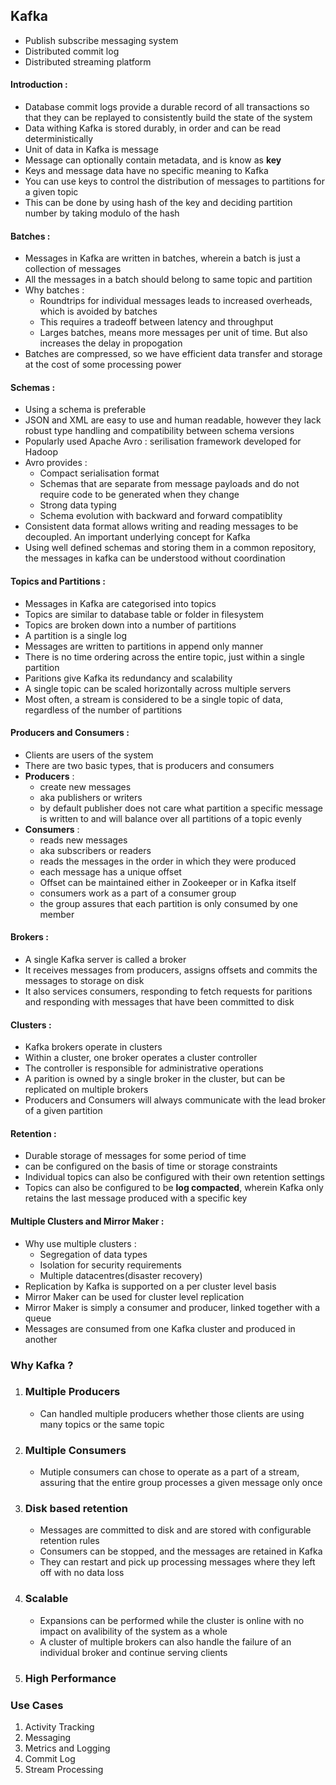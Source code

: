## Kafka

- Publish subscribe messaging system
- Distributed commit log
- Distributed streaming platform

#### Introduction :
- Database commit logs provide a durable record of all transactions so that they can be replayed to consistently build the state of the system
- Data withing Kafka is stored durably, in order and can be read deterministically
- Unit of data in Kafka is message
- Message can optionally contain metadata, and is know as **key**
- Keys and message data have no specific meaning to Kafka
- You can use keys to control the distribution of messages to partitions for a given topic
- This can be done by using hash of the key and deciding partition number by taking modulo of the hash

#### Batches :
- Messages in Kafka are written in batches, wherein a batch is just a collection of messages
- All the messages in a batch should belong to same topic and partition
- Why batches :
    - Roundtrips for individual messages leads to increased overheads, which is avoided by batches
    - This requires a tradeoff between latency and throughput
    - Larges batches, means more messages per unit of time. But also increases the delay in propogation
- Batches are compressed, so we have efficient data transfer and storage at the cost of some processing power

#### Schemas :
- Using a schema is preferable
- JSON and XML are easy to use and human readable, however they lack robust type handling and compatibility between schema versions
- Popularly used Apache Avro : serilisation framework developed for Hadoop
- Avro provides :
    - Compact serialisation format
    - Schemas that are separate from message payloads and do not require code to be generated when they change
    - Strong data typing
    - Schema evolution with backward and forward compatiblity
- Consistent data format allows writing and reading messages to be decoupled. An important underlying concept for Kafka
- Using well defined schemas and storing them in a common repository, the messages in kafka can be understood without coordination

#### Topics and Partitions :
- Messages in Kafka are categorised into topics
- Topics are similar to database table or folder in filesystem
- Topics are broken down into a number of partitions
- A partition is a single log
- Messages are written to partitions in append only manner
- There is no time ordering across the entire topic, just within a single partition
- Paritions give Kafka its redundancy and scalability
- A single topic can be scaled horizontally across multiple servers
- Most often, a stream is considered to be a single topic of data, regardless of the number of partitions

#### Producers and Consumers :
- Clients are users of the system
- There are two basic types, that is producers and consumers
- **Producers** :
    - create new messages
    - aka publishers or writers
    - by default publisher does not care what partition a specific message is written to and will balance over all partitions of a topic evenly
- **Consumers** :
    - reads new messages
    - aka subscribers or readers
    - reads the messages in the order in which they were produced
    - each message has a unique offset
    - Offset can be maintained either in Zookeeper or in Kafka itself
    - consumers work as a part of a consumer group
    - the group assures that each partition is only consumed by one member

#### Brokers :
- A single Kafka server is called a broker
- It receives messages from producers, assigns offsets and commits the messages to storage on disk
- It also services consumers, responding to fetch requests for paritions and responding with messages that have been committed to disk

#### Clusters :
- Kafka brokers operate in clusters
- Within a cluster, one broker operates a cluster controller
- The controller is responsible for administrative operations
- A parition is owned by a single broker in the cluster, but can be replicated on multiple brokers
- Producers and Consumers will always communicate with the lead broker of a given partition

#### Retention :
- Durable storage of messages for some period of time
- can be configured on the basis of time or storage constraints
- Individual topics can also be configured with their own retention settings
- Topics can also be configured to be **log compacted**, wherein Kafka only retains the last message produced with a specific key


#### Multiple Clusters and Mirror Maker :
- Why use multiple clusters :
    - Segregation of data types
    - Isolation for security requirements
    - Multiple datacentres(disaster recovery)
- Replication by Kafka is supported on a per cluster level basis
- Mirror Maker can be used for cluster level replication
- Mirror Maker is simply a consumer and producer, linked together with a queue
- Messages are consumed from one Kafka cluster and produced in another


### Why Kafka ?

1. ### Multiple Producers
    - Can handled multiple producers whether those clients are using many topics or the same topic
2. ### Multiple Consumers
    - Mutiple consumers can chose to operate as a part of a stream, assuring that the entire group processes a given message only once
3. ### Disk based retention
    - Messages are committed to disk and are stored with configurable retention rules
    - Consumers can be stopped, and the messages are retained in Kafka
    - They can restart and pick up processing messages where they left off with no data loss
4. ### Scalable 
    - Expansions can be performed while the cluster is online with no impact on avalibility of the system as a whole
    - A cluster of multiple brokers can also handle the failure of an individual broker and continue serving clients
5. ### High Performance 


### Use Cases
1. Activity Tracking
2. Messaging
3. Metrics and Logging
4. Commit Log
5. Stream Processing














      

